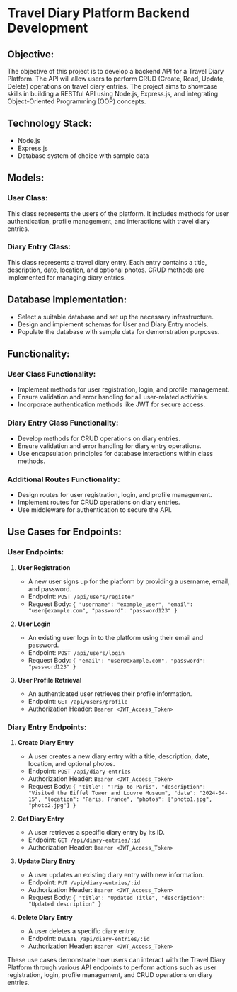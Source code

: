 # Travel Diary Platform Backend Development

## Objective:
The objective of this project is to develop a backend API for a Travel Diary Platform. The API will allow users to perform CRUD (Create, Read, Update, Delete) operations on travel diary entries. The project aims to showcase skills in building a RESTful API using Node.js, Express.js, and integrating Object-Oriented Programming (OOP) concepts.

## Technology Stack:
- Node.js
- Express.js
- Database system of choice with sample data

## Models:
### User Class:
This class represents the users of the platform. It includes methods for user authentication, profile management, and interactions with travel diary entries.

### Diary Entry Class:
This class represents a travel diary entry. Each entry contains a title, description, date, location, and optional photos. CRUD methods are implemented for managing diary entries.

## Database Implementation:
- Select a suitable database and set up the necessary infrastructure.
- Design and implement schemas for User and Diary Entry models.
- Populate the database with sample data for demonstration purposes.

## Functionality:
### User Class Functionality:
- Implement methods for user registration, login, and profile management.
- Ensure validation and error handling for all user-related activities.
- Incorporate authentication methods like JWT for secure access.

### Diary Entry Class Functionality:
- Develop methods for CRUD operations on diary entries.
- Ensure validation and error handling for diary entry operations.
- Use encapsulation principles for database interactions within class methods.

### Additional Routes Functionality:
- Design routes for user registration, login, and profile management.
- Implement routes for CRUD operations on diary entries.
- Use middleware for authentication to secure the API.

## Use Cases for Endpoints:
### User Endpoints:
1. **User Registration**
   - A new user signs up for the platform by providing a username, email, and password.
   - Endpoint: `POST /api/users/register`
   - Request Body: `{ "username": "example_user", "email": "user@example.com", "password": "password123" }`

2. **User Login**
   - An existing user logs in to the platform using their email and password.
   - Endpoint: `POST /api/users/login`
   - Request Body: `{ "email": "user@example.com", "password": "password123" }`

3. **User Profile Retrieval**
   - An authenticated user retrieves their profile information.
   - Endpoint: `GET /api/users/profile`
   - Authorization Header: `Bearer <JWT_Access_Token>`

### Diary Entry Endpoints:
1. **Create Diary Entry**
   - A user creates a new diary entry with a title, description, date, location, and optional photos.
   - Endpoint: `POST /api/diary-entries`
   - Authorization Header: `Bearer <JWT_Access_Token>`
   - Request Body: `{ "title": "Trip to Paris", "description": "Visited the Eiffel Tower and Louvre Museum", "date": "2024-04-15", "location": "Paris, France", "photos": ["photo1.jpg", "photo2.jpg"] }`

2. **Get Diary Entry**
   - A user retrieves a specific diary entry by its ID.
   - Endpoint: `GET /api/diary-entries/:id`
   - Authorization Header: `Bearer <JWT_Access_Token>`

3. **Update Diary Entry**
   - A user updates an existing diary entry with new information.
   - Endpoint: `PUT /api/diary-entries/:id`
   - Authorization Header: `Bearer <JWT_Access_Token>`
   - Request Body: `{ "title": "Updated Title", "description": "Updated description" }`

4. **Delete Diary Entry**
   - A user deletes a specific diary entry.
   - Endpoint: `DELETE /api/diary-entries/:id`
   - Authorization Header: `Bearer <JWT_Access_Token>`

These use cases demonstrate how users can interact with the Travel Diary Platform through various API endpoints to perform actions such as user registration, login, profile management, and CRUD operations on diary entries.
